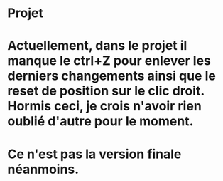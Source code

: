 # Projet

# Actuellement, dans le projet il manque le ctrl+Z pour enlever les derniers changements ainsi que le reset de position sur le clic droit. Hormis ceci, je crois n'avoir rien oublié d'autre pour le moment.
# Ce n'est pas la version finale néanmoins.